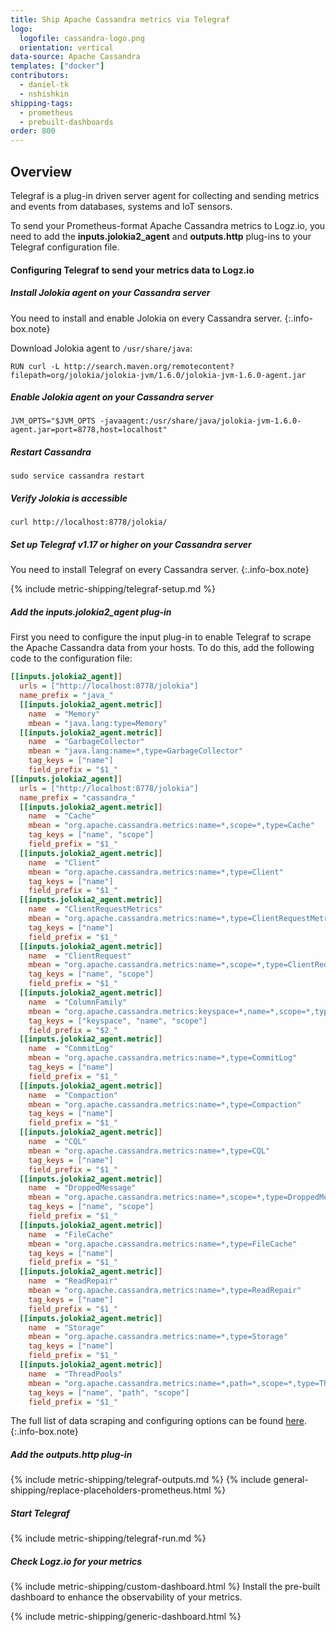 ```yaml
---
title: Ship Apache Cassandra metrics via Telegraf
logo:
  logofile: cassandra-logo.png
  orientation: vertical
data-source: Apache Cassandra 
templates: ["docker"]
contributors:
  - daniel-tk
  - nshishkin
shipping-tags:  
  - prometheus
  - prebuilt-dashboards
order: 800
---
```


## Overview

Telegraf is a plug-in driven server agent for collecting and sending metrics and events from databases, systems and IoT sensors.

To send your Prometheus-format Apache Cassandra metrics to Logz.io, you need to add the **inputs.jolokia2_agent** and **outputs.http** plug-ins to your Telegraf configuration file.

#### Configuring Telegraf to send your metrics data to Logz.io

<div class="tasklist">
  
##### Install Jolokia agent on your Cassandra server
  
<!-- info-box-start:info -->
You need to install and enable Jolokia on every Cassandra server.
{:.info-box.note}
<!-- info-box-end -->
    
Download Jolokia agent to `/usr/share/java`:
  
```shell
RUN curl -L http://search.maven.org/remotecontent?filepath=org/jolokia/jolokia-jvm/1.6.0/jolokia-jvm-1.6.0-agent.jar
```

##### Enable Jolokia agent on your Cassandra server
    
```shell
JVM_OPTS="$JVM_OPTS -javaagent:/usr/share/java/jolokia-jvm-1.6.0-agent.jar=port=8778,host=localhost"
```
  
##### Restart Cassandra
  
```shell
sudo service cassandra restart
```

##### Verify Jolokia is accessible

```shell
curl http://localhost:8778/jolokia/
```

##### Set up Telegraf v1.17 or higher on your Cassandra server

<!-- info-box-start:info -->
You need to install Telegraf on every Cassandra server.
{:.info-box.note}
<!-- info-box-end -->

  
{% include metric-shipping/telegraf-setup.md %}

##### Add the inputs.jolokia2_agent plug-in

First you need to configure the input plug-in to enable Telegraf to scrape the Apache Cassandra data from your hosts. To do this, add the following code to the configuration file:


``` ini
[[inputs.jolokia2_agent]]
  urls = ["http://localhost:8778/jolokia"]
  name_prefix = "java_"
  [[inputs.jolokia2_agent.metric]]
    name  = "Memory"
    mbean = "java.lang:type=Memory"
  [[inputs.jolokia2_agent.metric]]
    name  = "GarbageCollector"
    mbean = "java.lang:name=*,type=GarbageCollector"
    tag_keys = ["name"]
    field_prefix = "$1_"
[[inputs.jolokia2_agent]]
  urls = ["http://localhost:8778/jolokia"]
  name_prefix = "cassandra_"
  [[inputs.jolokia2_agent.metric]]
    name  = "Cache"
    mbean = "org.apache.cassandra.metrics:name=*,scope=*,type=Cache"
    tag_keys = ["name", "scope"]
    field_prefix = "$1_"
  [[inputs.jolokia2_agent.metric]]
    name  = "Client"
    mbean = "org.apache.cassandra.metrics:name=*,type=Client"
    tag_keys = ["name"]
    field_prefix = "$1_"
  [[inputs.jolokia2_agent.metric]]
    name  = "ClientRequestMetrics"
    mbean = "org.apache.cassandra.metrics:name=*,type=ClientRequestMetrics"
    tag_keys = ["name"]
    field_prefix = "$1_"
  [[inputs.jolokia2_agent.metric]]
    name  = "ClientRequest"
    mbean = "org.apache.cassandra.metrics:name=*,scope=*,type=ClientRequest"
    tag_keys = ["name", "scope"]
    field_prefix = "$1_"
  [[inputs.jolokia2_agent.metric]]
    name  = "ColumnFamily"
    mbean = "org.apache.cassandra.metrics:keyspace=*,name=*,scope=*,type=ColumnFamily"
    tag_keys = ["keyspace", "name", "scope"]
    field_prefix = "$2_"
  [[inputs.jolokia2_agent.metric]]
    name  = "CommitLog"
    mbean = "org.apache.cassandra.metrics:name=*,type=CommitLog"
    tag_keys = ["name"]
    field_prefix = "$1_"
  [[inputs.jolokia2_agent.metric]]
    name  = "Compaction"
    mbean = "org.apache.cassandra.metrics:name=*,type=Compaction"
    tag_keys = ["name"]
    field_prefix = "$1_"
  [[inputs.jolokia2_agent.metric]]
    name  = "CQL"
    mbean = "org.apache.cassandra.metrics:name=*,type=CQL"
    tag_keys = ["name"]
    field_prefix = "$1_"
  [[inputs.jolokia2_agent.metric]]
    name  = "DroppedMessage"
    mbean = "org.apache.cassandra.metrics:name=*,scope=*,type=DroppedMessage"
    tag_keys = ["name", "scope"]
    field_prefix = "$1_"
  [[inputs.jolokia2_agent.metric]]
    name  = "FileCache"
    mbean = "org.apache.cassandra.metrics:name=*,type=FileCache"
    tag_keys = ["name"]
    field_prefix = "$1_"
  [[inputs.jolokia2_agent.metric]]
    name  = "ReadRepair"
    mbean = "org.apache.cassandra.metrics:name=*,type=ReadRepair"
    tag_keys = ["name"]
    field_prefix = "$1_"
  [[inputs.jolokia2_agent.metric]]
    name  = "Storage"
    mbean = "org.apache.cassandra.metrics:name=*,type=Storage"
    tag_keys = ["name"]
    field_prefix = "$1_"
  [[inputs.jolokia2_agent.metric]]
    name  = "ThreadPools"
    mbean = "org.apache.cassandra.metrics:name=*,path=*,scope=*,type=ThreadPools"
    tag_keys = ["name", "path", "scope"]
    field_prefix = "$1_"
```

<!-- info-box-start:info -->
The full list of data scraping and configuring options can be found [here](https://github.com/influxdata/telegraf/tree/master/plugins/inputs/jolokia2).
{:.info-box.note}
<!-- info-box-end -->

##### Add the outputs.http plug-in

{% include metric-shipping/telegraf-outputs.md %}
{% include general-shipping/replace-placeholders-prometheus.html %}

##### Start Telegraf

{% include metric-shipping/telegraf-run.md %}

##### Check Logz.io for your metrics

{% include metric-shipping/custom-dashboard.html %} Install the pre-built dashboard to enhance the observability of your metrics.

<!-- logzio-inject:install:grafana:dashboards ids=["5oCUt52hGJu6LmVGHPOktr"] --> 

{% include metric-shipping/generic-dashboard.html %} 

</div>
